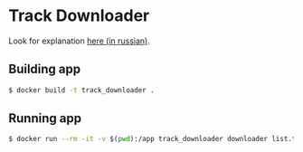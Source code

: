 # Track Downloader

Look for explanation [here (in russian)](http://vemperor.github.io/programming/2017/11/23/downloading-track-list-from-soundcloud.html).

## Building app
```sh
$ docker build -t track_downloader .
```

## Running app
```sh
$ docker run --rm -it -v $(pwd):/app track_downloader downloader list.txt
```

